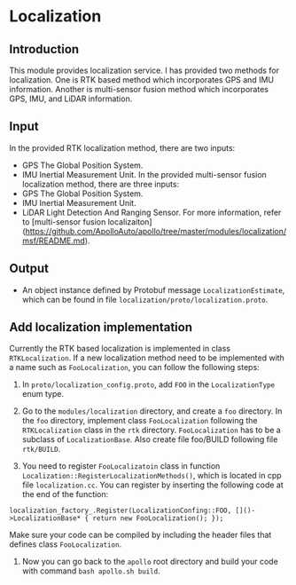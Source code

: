 # Localization

## Introduction
  This module provides localization service. I has provided two methods for localization. One is RTK based method which incorporates GPS and IMU information. Another is multi-sensor fusion method which incorporates GPS, IMU, and LiDAR information.

## Input
  In the provided RTK localization method, there are two inputs:
  * GPS The Global Position System.
  * IMU Inertial Measurement Unit.
  In the provided multi-sensor fusion localization method, there are three inputs:
  * GPS The Global Position System.
  * IMU Inertial Measurement Unit.
  * LiDAR Light Detection And Ranging Sensor.
  For more information, refer to [multi-sensor fusion localizaiton] (https://github.com/ApolloAuto/apollo/tree/master/modules/localization/msf/README.md).

## Output
  * An object instance defined by Protobuf message `LocalizationEstimate`, which can be found in file `localization/proto/localization.proto`.

## Add localization implementation
  Currently the RTK based localization is implemented in class `RTKLocalization`. If a new localization method need to be implemented with a name such as `FooLocalization`, you can follow the following steps:

  1. In `proto/localization_config.proto`, add `FOO` in the `LocalizationType` enum type.

  1. Go to the `modules/localization` directory, and create a `foo` directory. In the `foo` directory, implement class `FooLocalization` following the `RTKLocalization` class in the `rtk` directory. `FooLocalization` has to be a subclass of `LocalizationBase`. Also create file foo/BUILD following file `rtk/BUILD`.

  1. You need to register `FooLocalizatoin` class in function `Localization::RegisterLocalizationMethods()`, which is located in cpp file `localization.cc`. You can register by inserting the following code at the end of the function:
  
  ```
  localization_factory_.Register(LocalizationConfing::FOO, []()->LocalizationBase* { return new FooLocalization(); });
  ```
  
  Make sure your code can be compiled by including the header files that defines class `FooLocalization`.

  1. Now you can go back to the `apollo` root directory and build your code with command `bash apollo.sh build`.
